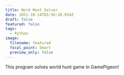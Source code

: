 ```yaml
---
title: Word Hunt Solver
date: 2021-10-14T03:56:28.034Z
draft: false
featured: false
tags:
  - Python
image:
  filename: featured
  focal_point: Smart
  preview_only: false
---
```

This program solves world hunt game in GamePigeon!